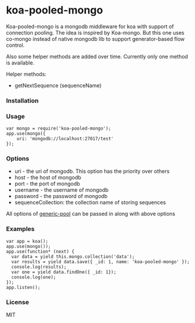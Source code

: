 koa-pooled-mongo
================

Koa-pooled-mongo is a mongodb middleware for koa with support of connection pooling. The idea is inspired by Koa-mongo. But this one uses co-mongo instead of native mongodb lib to support generator-based flow control.

Also some helper methods are added over time. Currently only one method is available.

Helper methods:

* getNextSequence (sequenceName)

### Installation

### Usage

```
var mongo = require('koa-pooled-mongo');
app.use(mongo({
    uri: 'mongodb://localhost:27017/test'
});
```

### Options

* uri - the uri of mongodb. This option has the priority over others
* host - the host of mongodb
* port - the port of mongodb
* username - the username of mongodb
* password - the password of mongodb
* sequenceCollection: the collection name of storing sequences

All options of [generic-pool](https://github.com/coopernurse/node-pool) can be passed in along with above options

### Examples

```
var app = koa();
app.use(mongo());
app.use(function* (next) {
  var data = yield this.mongo.collection('data');
  var results = yield data.save({ _id: 1, name: 'koa-pooled-mongo' });
  console.log(results);
  var one = yield data.findOne({ _id: 1});
  console.log(one);
});
app.listen();
```

### License
MIT